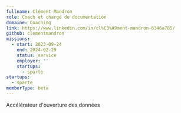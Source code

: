 ```yaml
---
fullname: Clément Mandron
role: Coach et chargé de documentation
domaine: Coaching
link: https://www.linkedin.com/in/cl%C3%A9ment-mandron-6346a785/
github: clementmandron
missions:
  - start: 2023-09-24
    end: 2024-02-29
    status: service
    employer: ''
    startups:
      - sparte
startups:
  - sparte
memberType: beta
---
```

Accélérateur d'ouverture des données